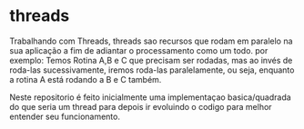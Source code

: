 # threads

Trabalhando com Threads, threads sao recursos que rodam em paralelo na sua aplicação a fim de adiantar o processamento como um todo.
por exemplo: Temos Rotina A,B e C que precisam ser rodadas, mas ao invés de roda-las sucessivamente, iremos roda-las paralelamente, ou seja, enquanto a rotina A está rodando a B e C também. 

Neste repositorio é feito inicialmente  uma implementaçao basica/quadrada do que seria um thread para depois ir evoluindo o codigo para melhor entender seu funcionamento. 
